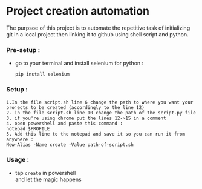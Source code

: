 # Project creation automation
The purpsoe of this project is to automate the repetitive task of initializing git in a local project then linking it to github using shell script and python.
### Pre-setup :
* go to your terminal and install selenium for python :

    `pip install selenium`
### Setup : 
    1.In the file script.sh line 6 change the path to where you want your projects to be created (accordingly to the line 12)
    2. In the file script.sh line 10 change the path of the script.py file
    3. if you're using chrome put the lines 12->15 in a comment
    4. open powershell and paste this command :
    notepad $PROFILE
    5. Add this line to the notepad and save it so you can run it from anywhere : 
    New-Alias -Name create -Value path-of-script.sh 
### Usage :
* tap `create` in powershell  <br>
and let the magic happens
